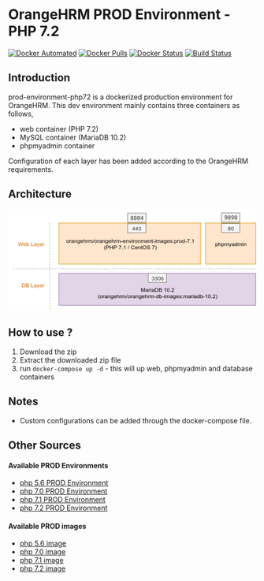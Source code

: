 # OrangeHRM PROD Environment - PHP 7.2
[![Docker Automated](https://img.shields.io/docker/automated/orangehrm/orangehrm-environment-images.svg)](https://hub.docker.com/r/orangehrm/orangehrm-environment-images/) [![Docker Pulls](https://img.shields.io/docker/pulls/orangehrm/orangehrm-environment-images.svg)](https://hub.docker.com/r/orangehrm/orangehrm-environment-images/) [![Docker Status](https://img.shields.io/docker/build/orangehrm/orangehrm-environment-images.svg)](https://hub.docker.com/r/orangehrm/orangehrm-environment-images/) [![Build Status](https://travis-ci.org/orangehrm/orangehrm-prod-environment.svg?branch=php-7.1)](https://travis-ci.org/orangehrm/orangehrm-prod-environment)

## Introduction

prod-environment-php72 is a dockerized production environment for OrangeHRM. This dev environment mainly contains three containers as follows,

- web container (PHP 7.2)
- MySQL container (MariaDB 10.2)
- phpmyadmin container

Configuration of each layer has been added according to the OrangeHRM requirements.

## Architecture
![php71 architecture](./doc-helpers/architecture.png)

## How to use ?

1. Download the zip
2. Extract the downloaded zip file 
3. run `docker-compose up -d` - this will up web, phpmyadmin and database containers


## Notes
- Custom configurations can be added through the docker-compose file. 

## Other Sources

#### Available PROD Environments

- [php 5.6 PROD Environment](https://github.com/orangehrm/orangehrm-prod-environment/tree/prod-environment-php56)
- [php 7.0 PROD Environment](https://github.com/orangehrm/orangehrm-prod-environment/tree/prod-environment-php70)
- [php 7.1 PROD Environment](https://github.com/orangehrm/orangehrm-prod-environment/tree/prod-environment-php71)
- [php 7.2 PROD Environment](https://github.com/orangehrm/orangehrm-prod-environment/tree/prod-environment-php72)

#### Available PROD images

- [php 5.6 image](https://github.com/orangehrm/orangehrm-prod-environment/tree/php-5.6-centos)
- [php 7.0 image](https://github.com/orangehrm/orangehrm-prod-environment/tree/php-7.0)
- [php 7.1 image](https://github.com/orangehrm/orangehrm-prod-environment/tree/php-7.1)
- [php 7.2 image](https://github.com/orangehrm/orangehrm-prod-environment/tree/php-7.2)